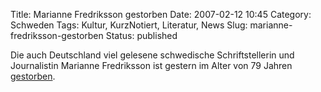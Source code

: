 Title: Marianne Fredriksson gestorben
Date: 2007-02-12 10:45
Category: Schweden
Tags: Kultur, KurzNotiert, Literatur, News
Slug: marianne-fredriksson-gestorben
Status: published

Die auch Deutschland viel gelesene schwedische Schriftstellerin und
Journalistin Marianne Fredriksson ist gestern im Alter von 79 Jahren
[gestorben](http://www.sr.se/cgi-bin/International/nyhetssidor/artikel.asp?ProgramID=2108&Nyheter=&format=1&artikel=1197177).


